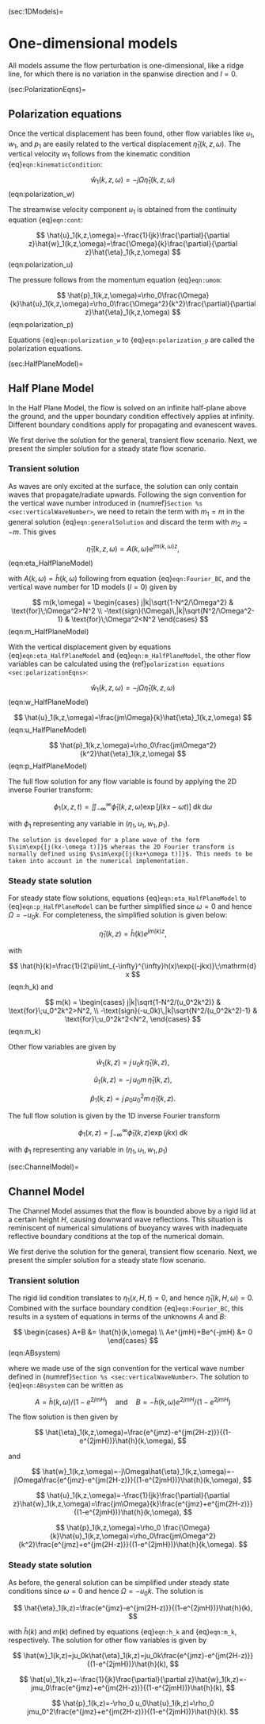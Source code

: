 (sec:1DModels)=
# One-dimensional models

All models assume the flow perturbation is one-dimensional, like a ridge line, for which there is no variation in the spanwise direction and $l=0$.


(sec:PolarizationEqns)=
## Polarization equations
Once the vertical displacement has been found, other flow variables like $u_1$, $w_1$, and $p_1$ are easily related to the vertical displacement $\hat{\eta}_1(k,z,\omega)$. The vertical velocity $w_1$ follows from the kinematic condition {eq}`eqn:kinematicCondition`:

$$
    \hat{w}_1(k,z,\omega)=-j\Omega\hat{\eta}_1(k,z,\omega)
$$ (eqn:polarization_w)

The streamwise velocity component $u_1$ is obtained from the continuity equation {eq}`eqn:cont`:

$$
    \hat{u}_1(k,z,\omega)=-\frac{1}{jk}\frac{\partial}{\partial z}\hat{w}_1(k,z,\omega)=\frac{\Omega}{k}\frac{\partial}{\partial z}\hat{\eta}_1(k,z,\omega)
$$ (eqn:polarization_u)

The pressure follows from the momentum equation {eq}`eqn:umom`:

$$
    \hat{p}_1(k,z,\omega)=\rho_0\frac{\Omega}{k}\hat{u}_1(k,z,\omega)=\rho_0\frac{\Omega^2}{k^2}\frac{\partial}{\partial z}\hat{\eta}_1(k,z,\omega)
$$ (eqn:polarization_p)

Equations {eq}`eqn:polarization_w` to {eq}`eqn:polarization_p` are called the polarization equations.

(sec:HalfPlaneModel)=
## Half Plane Model

In the Half Plane Model, the flow is solved on an infinite half-plane above the ground, and the upper boundary condition effectively applies at infinity. Different boundary conditions apply for propagating and evanescent waves.

We first derive the solution for the general, transient flow scenario. Next, we present the simpler solution for a steady state flow scenario.

### Transient solution

As waves are only excited at the surface, the solution can only contain waves that propagate/radiate upwards. Following the sign convention for the vertical wave number introduced in {numref}`Section %s <sec:verticalWaveNumber>`, we need to retain the term with $m_1=m$ in the general solution {eq}`eqn:generalSolution` and discard the term with $m_2=-m$. This gives

$$
\hat{\eta}_1(k,z,\omega) = A(k,\omega)e^{jm(k,\omega)z},
$$ (eqn:eta_HalfPlaneModel)

with $A(k,\omega)=\hat{h}(k,\omega)$ following from equation {eq}`eqn:Fourier_BC`, and the vertical wave number for 1D models ($l=0$) given by

$$
    m(k,\omega) = \begin{cases}
    j|k|\sqrt{1-N^2/\Omega^2} & \text{for}\;\Omega^2>N^2 \\
    -\text{sign}(\Omega)\,|k|\sqrt{N^2/\Omega^2-1} & \text{for}\;\Omega^2<N^2
    \end{cases}
$$ (eqn:m_HalfPlaneModel)

With the vertical displacement given by equations {eq}`eqn:eta_HalfPlaneModel` and {eq}`eqn:m_HalfPlaneModel`, the other flow variables can be calculated using the {ref}`polarization equations <sec:polarizationEqns>`:

$$
    \hat{w}_1(k,z,\omega)=-j\Omega\hat{\eta}_1(k,z,\omega)
$$ (eqn:w_HalfPlaneModel)

$$
    \hat{u}_1(k,z,\omega)=\frac{jm\Omega}{k}\hat{\eta}_1(k,z,\omega)
$$ (eqn:u_HalfPlaneModel)

$$
    \hat{p}_1(k,z,\omega)=\rho_0\frac{jm\Omega^2}{k^2}\hat{\eta}_1(k,z,\omega)
$$ (eqn:p_HalfPlaneModel)

The full flow solution for any flow variable is found by applying the 2D inverse Fourier transform:

$$
    \phi_1(x,z,t)=\iint_{-\infty}^{\infty}\hat{\phi}_1(k,z,\omega)\exp{[j(kx-\omega t)]}\;\mathrm{d} k \,\mathrm{d} \omega
$$

with $\phi_1$ representing any variable in $(\eta_1,u_1,w_1,p_1)$.
```{note}
The solution is developed for a plane wave of the form $\sim\exp{[j(kx-\omega t)]}$ whereas the 2D Fourier transform is normally defined using $\sim\exp{[j(kx+\omega t)]}$. This needs to be taken into account in the numerical implementation.
```

### Steady state solution
For steady state flow solutions, equations {eq}`eqn:eta_HalfPlaneModel` to {eq}`eqn:p_HalfPlaneModel` can be further simplified since $\omega=0$ and hence $\Omega=-u_0k$. For completeness, the simplified solution is given below:

$$
\hat{\eta}_1(k,z) = \hat{h}(k)e^{jm(k)z},
$$

with

$$
    \hat{h}(k)=\frac{1}{2\pi}\int_{-\infty}^{\infty}h(x)\exp{(-jkx)}\;\mathrm{d} x
$$ (eqn:h_k)
and

$$
    m(k) = \begin{cases}
    j|k|\sqrt{1-N^2/(u_0^2k^2)} & \text{for}\;u_0^2k^2>N^2, \\
    -\text{sign}(-u_0k)\,|k|\sqrt{N^2/(u_0^2k^2)-1} & \text{for}\;u_0^2k^2<N^2,
    \end{cases}
$$ (eqn:m_k)

Other flow variables are given by

$$
\hat{w}_1(k,z)=j\, u_0 k\,\hat{\eta}_1(k,z),
$$

$$
\hat{u}_1(k,z)=-j\, u_0 m\,\hat{\eta}_1(k,z),
$$

$$
 \hat{p}_1(k,z)=j\, \rho_0 u_0^2 m\,\hat{\eta}_1(k,z).
$$

The full flow solution is given by the 1D inverse Fourier transform

$$
\phi_1(x,z)=\int_{-\infty}^{\infty}\hat{\phi}_1(k,z)\exp{(jkx)}\;\mathrm{d} k
$$

with $\phi_1$ representing any variable in $(\eta_1,u_1,w_1,p_1)$

(sec:ChannelModel)=
## Channel Model

The Channel Model assumes that the flow is bounded above by a rigid lid at a certain height $H$, causing downward wave reflections. This situation is reminiscent of numerical simulations of buoyancy waves with inadequate reflective boundary conditions at the top of the numerical domain.

We first derive the solution for the general, transient flow scenario. Next, we present the simpler solution for a steady state flow scenario.

### Transient solution

The rigid lid condition translates to $\eta_1(x,H,t)=0$, and hence $\hat{\eta}_1(k,H,\omega)=0$. Combined with the surface boundary condition {eq}`eqn:Fourier_BC`, this results in a system of equations in terms of the unknowns $A$ and $B$:

$$
	\begin{cases}
		A+B &= \hat{h}(k,\omega) \\
		Ae^{jmH}+Be^{-jmH} &= 0
	\end{cases}
$$ (eqn:ABsystem)

where we made use of the sign convention for the vertical wave number defined in {numref}`Section %s <sec:verticalWaveNumber>`. The solution to {eq}`eqn:ABsystem` can be written as

$$
	A=\hat{h}(k,\omega)/(1-e^{2jmH}) \quad\text{and}\quad B = -\hat{h}(k,\omega)e^{2jmH}/(1-e^{2jmH})
$$

The flow solution is then given by

$$
	\hat{\eta}_1(k,z,\omega)=\frac{e^{jmz}-e^{jm(2H-z)}}{(1-e^{2jmH})}\hat{h}(k,\omega),
$$

and

$$
    \hat{w}_1(k,z,\omega)=-j\Omega\hat{\eta}_1(k,z,\omega)=-j\Omega\frac{e^{jmz}-e^{jm(2H-z)}}{(1-e^{2jmH})}\hat{h}(k,\omega),
$$

$$
	\hat{u}_1(k,z,\omega)=-\frac{1}{jk}\frac{\partial}{\partial z}\hat{w}_1(k,z,\omega)=\frac{jm\Omega}{k}\frac{e^{jmz}+e^{jm(2H-z)}}{(1-e^{2jmH})}\hat{h}(k,\omega),
$$

$$
	\hat{p}_1(k,z,\omega)=\rho_0 \frac{\Omega}{k}\hat{u}_1(k,z,\omega)=\rho_0\frac{jm\Omega^2}{k^2}\frac{e^{jmz}+e^{jm(2H-z)}}{(1-e^{2jmH})}\hat{h}(k,\omega).
$$

### Steady state solution
As before, the general solution can be simplified under steady state conditions since $\omega=0$ and hence $\Omega=-u_0k$. The solution is

$$
	\hat{\eta}_1(k,z)=\frac{e^{jmz}-e^{jm(2H-z)}}{(1-e^{2jmH})}\hat{h}(k),
$$

with $\hat{h}(k)$ and $m(k)$ defined by equations {eq}`eqn:h_k` and {eq}`eqn:m_k`, respectively. The solution for other flow variables is given by

$$
    \hat{w}_1(k,z)=ju_0k\hat{\eta}_1(k,z)=ju_0k\frac{e^{jmz}-e^{jm(2H-z)}}{(1-e^{2jmH})}\hat{h}(k),
$$

$$
	\hat{u}_1(k,z)=-\frac{1}{jk}\frac{\partial}{\partial z}\hat{w}_1(k,z)=-jmu_0\frac{e^{jmz}+e^{jm(2H-z)}}{(1-e^{2jmH})}\hat{h}(k),
$$

$$
	\hat{p}_1(k,z)=-\rho_0 u_0\hat{u}_1(k,z)=\rho_0 jmu_0^2\frac{e^{jmz}+e^{jm(2H-z)}}{(1-e^{2jmH})}\hat{h}(k).
$$